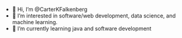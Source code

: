 - 👋 Hi, I’m @CarterKFalkenberg
- 👀 I’m interested in software/web development, data science, and machine learning. 
- 🌱 I’m currently learning java and software development

<!---
CarterKFalkenberg/CarterKFalkenberg is a ✨ special ✨ repository because its `README.md` (this file) appears on your GitHub profile.
You can click the Preview link to take a look at your changes.
--->
